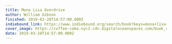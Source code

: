 ```yaml
---
title: Mona Lisa Overdrive
author: William Gibson
finished: 2019-03-28T14:57:00.000Z
indiebound_link: https://www.indiebound.org/search/book?keys=mona+lisa+overdrive
cover_image: https://coffee-cake.nyc3.cdn.digitaloceanspaces.com/book_covers/2019/mona-lisa-overdrive.jpg
date: 2019-03-28T14:57:00.000Z
---
```

